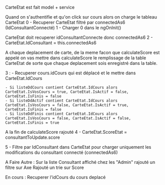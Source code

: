 CarteEtat est fait model + service

Quand on s'authentifie et qu'on click sur cours alors on charge le tableau CarteEtat
0 - Recuperer CarteEtat filtré par connectedAs6 (IdConsultantConnecté)
1 - Charger 0 dans le ngOnInit()

CarteEtat doit recuperer idConsultantConnecte donc connectedAs6
2 - CarteEtat.IdConsultant = this.connectedAs6

A chaque deplacement de carte, de la meme facon que calculateScore est appelé on vas mettre dans calculateScore
le remplissage de la table CarteEtat de sorte que chaque deplacement sois enregistré dans la table. 

3 :
    - Recuperer cours.idCours qui est déplacé et le mettre dans CarteEtat.IdCours

    - Si listeDdCours contient CarteEtat.IdCours alors CarteEtat.IsVosCours = true, CarteEtat.IsActif = false, CarteEtat.IsFinis = false
    - Si listeDdActif contient CarteEtat.IdCours alors CarteEtat.IsVosCours = false, CarteEtat.IsActif = true, CarteEtat.IsFinis = false
    - Si listeDdFinis contient CarteEtat.IdCours alors CarteEtat.IsVosCours = false, CarteEtat.IsActif = false, CarteEtat.IsFinis = true

A la fin de calculateScore rajouté 
4 - CarteEtat.ScoreEtat = consultantToUpdate.score



5 - Filtre par IdConsultant dans CarteEtat pour charger uniquement les modifications du consultant connecté (connectedAs6)



A Faire Autre :
Sur la liste Consultant affiché chez les "Admin" rajouté un filtre sur Axe
Rajouté un trie sur Score

En cours : 
Recuperer l'idCours du cours deplacé 
